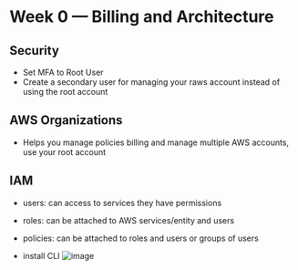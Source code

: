 # Week 0 — Billing and Architecture




## Security
- Set MFA to Root User
- Create a secondary user for managing your raws account instead of using the root account


## AWS Organizations
- Helps you manage policies billing and manage multiple AWS accounts, use your root account 



## IAM
- users: can access to services they have permissions
- roles: can be attached to AWS services/entity and users
- policies: can be attached to roles and users or groups of users

- install CLI
  ![image](https://github.com/AFernandoGonzalez/aws-bootcamp-cruddur-2023/assets/58346389/e1ca30e8-f6b2-4665-8a02-dba5dda51853)




